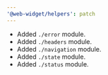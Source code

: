 ```yaml
---
'@web-widget/helpers': patch
---
```


- Added `./error` module.
- Added `./headers` module.
- Added `./navigation` module.
- Added `./state` module.
- Added `./status` module.
